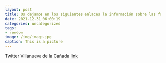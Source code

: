 ```yaml
---
layout: post
title: Os dejamos en los siguientes enlaces la información sobre las farmacias cercanas de guardia: 30 y 31 de diciembre 2021 👉https:/...
date: 2021-12-31 06:00:19
categories: uncategorized
tags:
- random
image: /img/image.jpg
caption: This is a picture
---
```

Twitter Villanueva de la Cañada [link](https://twitter.com/AytoVDLCanada/status/1476517632329330688)
